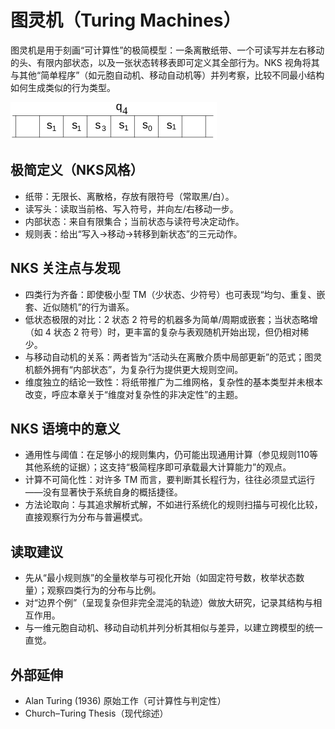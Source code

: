 # 图灵机（Turing Machines）

图灵机是用于刻画“可计算性”的极简模型：一条离散纸带、一个可读写并左右移动的头、有限内部状态，以及一张状态转移表即可定义其全部行为。NKS 视角将其与其他“简单程序”（如元胞自动机、移动自动机等）并列考察，比较不同最小结构如何生成类似的行为类型。

![图灵机结构](../../images/turing-machines/turing-machine-diagram-1.png)

## 极简定义（NKS风格）
- 纸带：无限长、离散格，存放有限符号（常取黑/白）。
- 读写头：读取当前格、写入符号，并向左/右移动一步。
- 内部状态：来自有限集合；当前状态与读符号决定动作。
- 规则表：给出“写入→移动→转移到新状态”的三元动作。

## NKS 关注点与发现
- 四类行为齐备：即使极小型 TM（少状态、少符号）也可表现“均匀、重复、嵌套、近似随机”的行为谱系。
- 低状态极限的对比：2 状态 2 符号的机器多为简单/周期或嵌套；当状态略增（如 4 状态 2 符号）时，更丰富的复杂与表观随机开始出现，但仍相对稀少。
- 与移动自动机的关系：两者皆为“活动头在离散介质中局部更新”的范式；图灵机额外拥有“内部状态”，为复杂行为提供更大规则空间。
- 维度独立的结论一致性：将纸带推广为二维网格，复杂性的基本类型并未根本改变，呼应本章关于“维度对复杂性的非决定性”的主题。

## NKS 语境中的意义
- 通用性与阈值：在足够小的规则集内，仍可能出现通用计算（参见规则110等其他系统的证据）；这支持“极简程序即可承载最大计算能力”的观点。
- 计算不可简化性：对许多 TM 而言，要判断其长程行为，往往必须显式运行——没有显著快于系统自身的概括捷径。
- 方法论取向：与其追求解析式解，不如进行系统化的规则扫描与可视化比较，直接观察行为分布与普遍模式。

## 读取建议
- 先从“最小规则族”的全量枚举与可视化开始（如固定符号数，枚举状态数量）；观察四类行为的分布与比例。
- 对“边界个例”（呈现复杂但非完全混沌的轨迹）做放大研究，记录其结构与相互作用。
- 与一维元胞自动机、移动自动机并列分析其相似与差异，以建立跨模型的统一直觉。

## 外部延伸
- Alan Turing (1936) 原始工作（可计算性与判定性）
- Church–Turing Thesis（现代综述）

